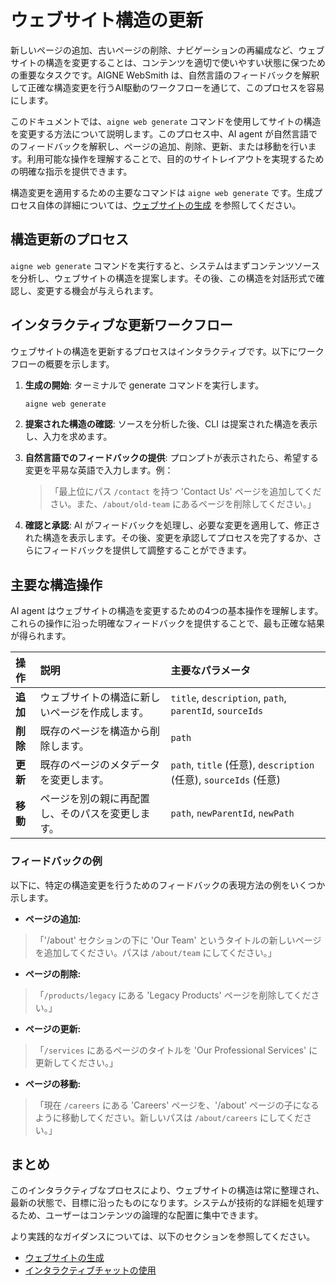 # ウェブサイト構造の更新

新しいページの追加、古いページの削除、ナビゲーションの再編成など、ウェブサイトの構造を変更することは、コンテンツを適切で使いやすい状態に保つための重要なタスクです。AIGNE WebSmith は、自然言語のフィードバックを解釈して正確な構造変更を行うAI駆動のワークフローを通じて、このプロセスを容易にします。

このドキュメントでは、`aigne web generate` コマンドを使用してサイトの構造を変更する方法について説明します。このプロセス中、AI agent が自然言語でのフィードバックを解釈し、ページの追加、削除、更新、または移動を行います。利用可能な操作を理解することで、目的のサイトレイアウトを実現するための明確な指示を提供できます。

構造変更を適用するための主要なコマンドは `aigne web generate` です。生成プロセス自体の詳細については、[ウェブサイトの生成](./core-tasks-generating-a-website.md) を参照してください。
## 構造更新のプロセス

`aigne web generate` コマンドを実行すると、システムはまずコンテンツソースを分析し、ウェブサイトの構造を提案します。その後、この構造を対話形式で確認し、変更する機会が与えられます。

## インタラクティブな更新ワークフロー

ウェブサイトの構造を更新するプロセスはインタラクティブです。以下にワークフローの概要を示します。

1.  **生成の開始**: ターミナルで generate コマンドを実行します。
    ```bash
    aigne web generate
    ```

2.  **提案された構造の確認**: ソースを分析した後、CLI は提案された構造を表示し、入力を求めます。

3.  **自然言語でのフィードバックの提供**: プロンプトが表示されたら、希望する変更を平易な英語で入力します。例：
    > 「最上位にパス `/contact` を持つ 'Contact Us' ページを追加してください。また、`/about/old-team` にあるページを削除してください。」

4.  **確認と承認**: AI がフィードバックを処理し、必要な変更を適用して、修正された構造を表示します。その後、変更を承認してプロセスを完了するか、さらにフィードバックを提供して調整することができます。

## 主要な構造操作

AI agent はウェブサイトの構造を変更するための4つの基本操作を理解します。これらの操作に沿った明確なフィードバックを提供することで、最も正確な結果が得られます。

| 操作 | 説明 | 主要なパラメータ |
| :--- | :--- | :--- |
| **追加** | ウェブサイトの構造に新しいページを作成します。 | `title`, `description`, `path`, `parentId`, `sourceIds` |
| **削除** | 既存のページを構造から削除します。 | `path` |
| **更新** | 既存のページのメタデータを変更します。 | `path`, `title` (任意), `description` (任意), `sourceIds` (任意) |
| **移動** | ページを別の親に再配置し、そのパスを変更します。 | `path`, `newParentId`, `newPath` |

### フィードバックの例

以下に、特定の構造変更を行うためのフィードバックの表現方法の例をいくつか示します。

- **ページの追加:**
 > 「'/about' セクションの下に 'Our Team' というタイトルの新しいページを追加してください。パスは `/about/team` にしてください。」

- **ページの削除:**
 > 「`/products/legacy` にある 'Legacy Products' ページを削除してください。」

- **ページの更新:**
 > 「`/services` にあるページのタイトルを 'Our Professional Services' に更新してください。」

- **ページの移動:**
 > 「現在 `/careers` にある 'Careers' ページを、'/about' ページの子になるように移動してください。新しいパスは `/about/careers` にしてください。」

## まとめ

このインタラクティブなプロセスにより、ウェブサイトの構造は常に整理され、最新の状態で、目標に沿ったものになります。システムが技術的な詳細を処理するため、ユーザーはコンテンツの論理的な配置に集中できます。

より実践的なガイダンスについては、以下のセクションを参照してください。
- [ウェブサイトの生成](./core-tasks-generating-a-website.md)
- [インタラクティブチャットの使用](./core-tasks-using-the-interactive-chat.md)